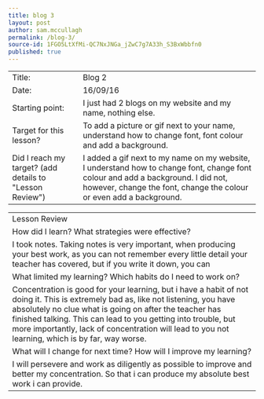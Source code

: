```yaml
---
title: blog 3
layout: post
author: sam.mccullagh
permalink: /blog-3/
source-id: 1FGO5LtXfMi-QC7NxJNGa_jZwC7g7A33h_S3BxWbbfn0
published: true
---
```

<table>
  <tr>
    <td>Title:</td>
    <td>Blog 2</td>
  </tr>
  <tr>
    <td>Date:</td>
    <td>16/09/16</td>
  </tr>
  <tr>
    <td>Starting point:</td>
    <td>I just had 2 blogs on my website and my name, nothing else.</td>
  </tr>
  <tr>
    <td>Target for this lesson?</td>
    <td>To add a picture or gif next to your name, understand how to change font, font colour and add a background.</td>
  </tr>
  <tr>
    <td>Did I reach my target? 
(add details to "Lesson Review")</td>
    <td>I added a gif next to my name on my website, I understand how to change font, change font colour and add a background. I did not, however, change the font, change the colour or even add a background.</td>
  </tr>
</table>


<table>
  <tr>
    <td>Lesson Review</td>
  </tr>
  <tr>
    <td>How did I learn? What strategies were effective? </td>
  </tr>
  <tr>
    <td>I took notes. Taking notes is very important, when producing your best work, as you can not remember every little detail your teacher has covered, but if you write it down, you can</td>
  </tr>
  <tr>
    <td>What limited my learning? Which habits do I need to work on? </td>
  </tr>
  <tr>
    <td>Concentration is good for your learning, but i have a habit of not doing it. This is extremely bad as, like not listening, you have absolutely no clue what is going on after the teacher has finished talking. This can lead to you getting into trouble, but more importantly, lack of concentration will lead to you not learning, which is by far, way worse. </td>
  </tr>
  <tr>
    <td>What will I change for next time? How will I improve my learning?</td>
  </tr>
  <tr>
    <td>I will persevere and work as diligently as possible to improve and better my concentration. So that i can produce my absolute best work i can provide.</td>
  </tr>
</table>


